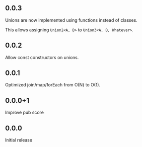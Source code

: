 ## 0.0.3

Unions are now implemented using functions instead of classes.

This allows assigning `Union2<A, B>` to `Union3<A, B, Whatever>`.

## 0.0.2

Allow const constructors on unions.

## 0.0.1

Optimized join/map/forEach from O(N) to O(1).

## 0.0.0+1

Improve pub score

## 0.0.0

Initial release
